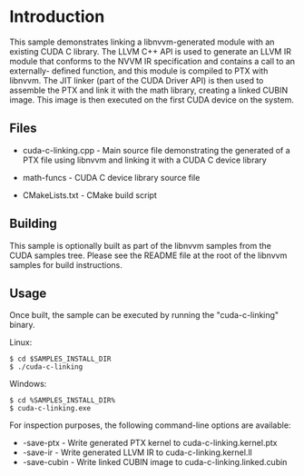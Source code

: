 Introduction
============

This sample demonstrates linking a libnvvm-generated module with an existing
CUDA C library. The LLVM C++ API is used to generate an LLVM IR module that
conforms to the NVVM IR specification and contains a call to an externally-
defined function, and this module is compiled to PTX with libnvvm. The JIT
linker (part of the CUDA Driver API) is then used to assemble the PTX and link
it with the math library, creating a linked CUBIN image. This image is then
executed on the first CUDA device on the system.

Files
-----

- cuda-c-linking.cpp    - Main source file demonstrating the generated of a
                          PTX file using libnvvm and linking it with a CUDA C
                          device library

- math-funcs            - CUDA C device library source file

- CMakeLists.txt        - CMake build script

Building
--------

This sample is optionally built as part of the libnvvm samples from the CUDA
samples tree.  Please see the README file at the root of the libnvvm samples
for build instructions.

Usage
-----

Once built, the sample can be executed by running the "cuda-c-linking" binary.

Linux:

    $ cd $SAMPLES_INSTALL_DIR
    $ ./cuda-c-linking

Windows:

    $ cd %SAMPLES_INSTALL_DIR%
    $ cuda-c-linking.exe

For inspection purposes, the following command-line options are available:

- -save-ptx     - Write generated PTX kernel to cuda-c-linking.kernel.ptx
- -save-ir      - Write generated LLVM IR to cuda-c-linking.kernel.ll
- -save-cubin   - Write linked CUBIN image to cuda-c-linking.linked.cubin
